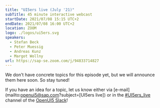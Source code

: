 ```yaml
---
title: "UI5ers live (July '21)"
subTitle: 45 minute interactive webcast
startDate: 2021/07/08 15:15 UTC+2
endDate: 2021/07/08 16:00 UTC+2
location: ZOOM
logo: ./logos/ui5ers.svg
speakers:
  - Stefan Beck
  - Peter Muessig
  - Andreas Kunz
  - Margot Wollny
url: https://sap-se.zoom.com/j/94833714827
---
```



We don't have concrete topics for this episode yet, but we will announce them here soon. So stay tuned!

If you have an idea for a topic, let us know either via [e-mail](mailto:openui5@sap.com?subject=[UI5ers live]) or in the [#UI5ers_live](https://openui5.slack.com/archives/C01CP60AAN7) channel of the [OpenUI5 Slack](https://ui5-slack-invite.cfapps.eu10.hana.ondemand.com/)!
